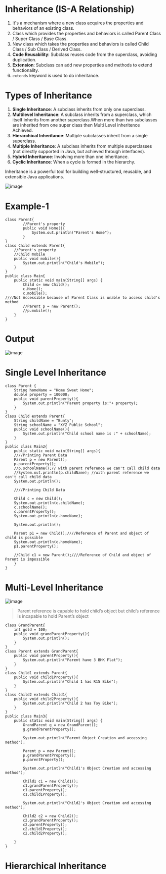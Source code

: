 # Inheritance (IS-A Relationship)

1. It's a mechanism where a new class acquires the properties and behaviors of an existing class.
2. Class which provides the properties and behaviors is called Parent Class / Super Class / Base Class.
3. New class which takes the properties and behaviors is called Child Class / Sub Class / Derived Class.
4. **Code Reusability**: Subclass reuses code from the superclass, avoiding duplication.
5. **Extension**: Subclass can add new properties and methods to extend functionality.
6. `extends` keyword is used to do inheritance.

# Types of Inheritance

1. **Single Inheritance**: A subclass inherits from only one superclass.
2. **Multilevel Inheritance**: A subclass inherits from a superclass, which itself inherits from another superclass.When more than two subclasses are inherited from one super class then Multi Level inheritence
                 Achieved.
4. **Hierarchical Inheritance**: Multiple subclasses inherit from a single superclass.
5. **Multiple Inheritance**: A subclass inherits from multiple superclasses (not directly supported in Java, but achieved through interfaces).
6. **Hybrid Inheritance**: Involving more than one inheritance.
7. **Cyclic Inheritance**: When a cycle is formed in the hierarchy.

Inheritance is a powerful tool for building well-structured, reusable, and extensible Java applications.

![image](https://github.com/user-attachments/assets/24b24005-c1fd-4ecc-94f2-e1ade43a73e3)

# Example-1
```
class Parent{
        //Parent's property
        public void Home(){
            System.out.println("Parent's Home");
        }
}
class Child extends Parent{
    //Parent's property
    //Child mobile
    public void mobile(){
        System.out.println("Child's Mobile");
    }
}
public class Main{
    public static void main(String[] args) {
        Child c= new Child();
        c.Home();
        c.mobile();
////Not Accessible because of Parent Class is unable to access child's method
        //Parent p = new Parent();
        //p.mobile();
    }
}
```
# Output
![image](https://github.com/user-attachments/assets/3cd8e5c3-3dd5-4713-bdb4-135aec8d2101)
# Single Level Inheritance
```
class Parent {
    String homeName = "Home Sweet Home";
    double property = 100000;
    public void parentProperty(){
        System.out.println("Parent property is:"+ property);
    }
}
class Child extends Parent{
    String childName = "Bunty";
    String schoolName = "XYZ Public School";
    public void schoolName(){
        System.out.println("Child school name is :" + schoolName);
    }
}
public class Main2{
    public static void main(String[] args){
    ////Printing Parent Data
    Parent p = new Parent();
    p.parentProperty();
    //p.schoolName();// with parent reference we can't call child data
    //System.out.println(p.childName); //with parent reference we can't call child data
    System.out.println();
    
    ////Printing Child Data

    Child c = new Child();
    System.out.println(c.childName);
    c.schoolName();
    c.parentProperty();
    System.out.println(c.homeName);

    System.out.println();
    
    Parent p1 = new Child();////Reference of Parent and object of child is possible
    System.out.println(c.homeName);
    p1.parentProperty();

    //Child c1 = new Parent();////Reference of Child and object of Parent is impossible
    }
}
```
# Multi-Level Inheritance
![image](https://github.com/user-attachments/assets/17441017-c817-40fd-bc33-67b54c4900c1)
> Parent reference is capable to hold  child’s object  but child’s reference  is incapable to hold  Parent’s object
```
class GrandParent{
    int gold = 100;
    public void grandParentProperty(){
        System.out.println();
    }
}
class Parent extends GrandParent{
    public void parentProperty(){
        System.out.println("Parent have 3 BHK Flat");
    }
}
class Child1 extends Parent{
    public void child1Property(){
        System.out.println("Child 1 has R15 Bike");
    }
}
class Child2 extends Child1{
    public void child2Property(){
        System.out.println("Child 2 has Toy Bike");
    }
}
public class Main3{
    public static void main(String[] args) {
        GrandParent g = new GrandParent();
        g.grandParentProperty();

        System.out.println("Parent Object Creation and accessing method");

        Parent p = new Parent();
        p.grandParentProperty();
        p.parentProperty();

        System.out.println("Child1's Object Creation and accessing method");

        Child1 c1 = new Child1();
        c1.grandParentProperty();
        c1.parentProperty();
        c1.child1Property();

        System.out.println("Child2's Object Creation and accessing method");
          
        Child2 c2 = new Child2();
        c2.grandParentProperty();
        c2.parentProperty();
        c2.child1Property();
        c2.child2Property();

    }
}
```
# Hierarchical Inheritance
